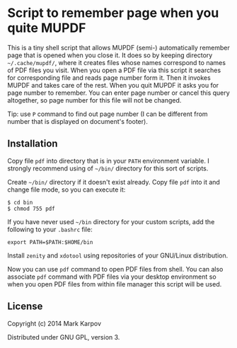 # Script to remember page when you quite MUPDF

This is a tiny shell script that allows MUPDF (semi-) automatically remember
page that is opened when you close it. It does so by keeping directory
`~/.cache/mupdf/`, where it creates files whose names correspond to names of
PDF files you visit. When you open a PDF file via this script it searches
for corresponding file and reads page number form it. Then it invokes MUPDF
and takes care of the rest. When you quit MUPDF it asks you for page number
to remember. You can enter page number or cancel this query altogether, so
page number for this file will not be changed.

Tip: use `P` command to find out page number (I can be different from number
that is displayed on document's footer).

## Installation

Copy file `pdf` into directory that is in your `PATH` environment
variable. I strongly recommend using of `~/bin/` directory for this sort of
scripts.

Create `~/bin/` directory if it doesn't exist already. Copy file `pdf` into
it and change file mode, so you can execute it:

```
$ cd bin
$ chmod 755 pdf
```

If you have never used `~/bin` directory for your custom scripts, add the
following to your `.bashrc` file:

```
export PATH=$PATH:$HOME/bin
```

Install `zenity` and `xdotool` using repositories of your GNU/Linux
distribution.

Now you can use `pdf` command to open PDF files from shell. You can also
associate `pdf` command with PDF files via your desktop environment so when
you open PDF files from within file manager this script will be used.

## License

Copyright (c) 2014 Mark Karpov

Distributed under GNU GPL, version 3.
